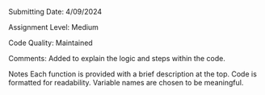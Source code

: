 Submitting Date: 4/09/2024

Assignment Level: Medium

Code Quality: Maintained

Comments: Added to explain the logic and steps within the code.

Notes Each function is provided with a brief description at the top. Code is formatted for readability. Variable names are chosen to be meaningful.
